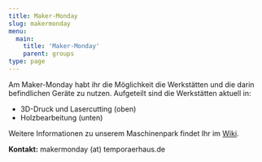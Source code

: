 ```yaml
---
title: Maker-Monday
slug: makermonday
menu: 
  main:
    title: 'Maker-Monday'
    parent: groups
type: page
---
```


Am Maker-Monday habt ihr die Möglichkeit die Werkstätten und die darin befindlichen Geräte zu nutzen. Aufgeteilt sind die Werkstätten aktuell in:
* 3D-Druck und Lasercutting (oben)
* Holzbearbeitung (unten)

Weitere Informationen zu unserem Maschinenpark findet Ihr im [Wiki](https://wiki.temporaerhaus.de).

**Kontakt:** makermonday (at) temporaerhaus.de